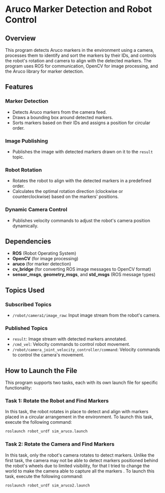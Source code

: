 # Aruco Marker Detection and Robot Control

## Overview
This program detects Aruco markers in the environment using a camera, processes them to identify and sort the markers by their IDs, and controls the robot's rotation and camera to align with the detected markers. The program uses ROS for communication, OpenCV for image processing, and the Aruco library for marker detection.

## Features

### Marker Detection
- Detects Aruco markers from the camera feed.
- Draws a bounding box around detected markers.
- Sorts markers based on their IDs and assigns a position for circular order.

### Image Publishing
- Publishes the image with detected markers drawn on it to the `result` topic.

### Robot Rotation
- Rotates the robot to align with the detected markers in a predefined order.
- Calculates the optimal rotation direction (clockwise or counterclockwise) based on the markers' positions.

### Dynamic Camera Control
- Publishes velocity commands to adjust the robot's camera position dynamically.

## Dependencies
- **ROS** (Robot Operating System)
- **OpenCV** (for image processing)
- **aruco** (for marker detection)
- **cv_bridge** (for converting ROS image messages to OpenCV format)
- **sensor_msgs**, **geometry_msgs**, and **std_msgs** (ROS message types)

## Topics Used

### Subscribed Topics
- `/robot/camera1/image_raw`: Input image stream from the robot's camera.

### Published Topics
- `result`: Image stream with detected markers annotated.
- `/cmd_vel`: Velocity commands to control robot movement.
- `/robot/camera_joint_velocity_controller/command`: Velocity commands to control the camera's movement.

## How to Launch the File

This program supports two tasks, each with its own launch file for specific functionality:

### Task 1: Rotate the Robot and Find Markers
In this task, the robot rotates in place to detect and align with markers placed in a circular arrangement in the environment. To launch this task, execute the following command:

```bash
roslaunch robot_urdf sim_aruco.launch
```
### Task 2:  Rotate the Camera and Find Markers
In this task, only the robot's camera rotates to detect markers. Unlike the first task, the camera may not be able to detect markers positioned behind the robot's wheels due to limited visibility, for that I tried to change the world to make the camera able to capture all the markers . To launch this task, execute the following command:
```bash
roslaunch robot_urdf sim_aruco2.launch
